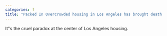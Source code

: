 ```yaml
---
categories: f
title: "Packed In Overcrowded housing in Los Angeles has brought death by design"
---
```

It"s the cruel paradox at the center of Los Angeles housing. 